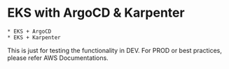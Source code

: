 # EKS with ArgoCD & Karpenter

    * EKS + ArgoCD 
    * EKS + Karpenter

This is just for testing the functionality in DEV. For PROD or best practices, please refer AWS Documentations.
